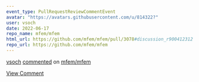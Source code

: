 ```yaml
---
event_type: PullRequestReviewCommentEvent
avatar: "https://avatars.githubusercontent.com/u/814322?"
user: vsoch
date: 2022-06-17
repo_name: mfem/mfem
html_url: https://github.com/mfem/mfem/pull/3078#discussion_r900412312
repo_url: https://github.com/mfem/mfem
---
```


<a href='https://github.com/vsoch' target='_blank'>vsoch</a> <a href='https://github.com/mfem/mfem/pull/3078#discussion_r900412312' target='_blank'>commented</a> on <a href='https://github.com/mfem/mfem' target='_blank'>mfem/mfem</a>

<a href='https://github.com/mfem/mfem/pull/3078#discussion_r900412312' target='_blank'>View Comment</a>